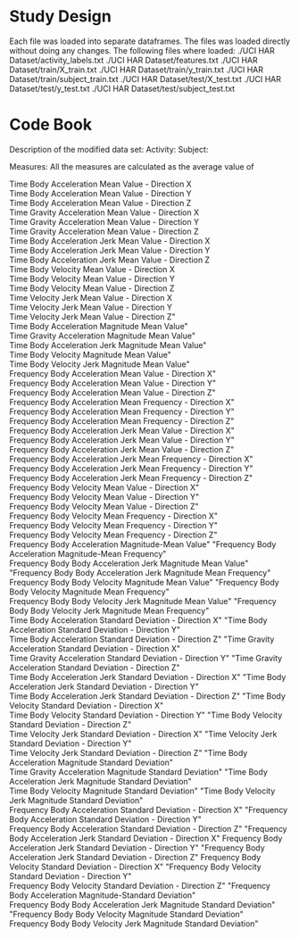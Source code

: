 # Study Design
Each file was loaded into separate dataframes.
The files was loaded directly without doing any changes.
The following files where loaded:
./UCI HAR Dataset/activity_labels.txt
./UCI HAR Dataset/features.txt
./UCI HAR Dataset/train/X_train.txt
./UCI HAR Dataset/train/y_train.txt
./UCI HAR Dataset/train/subject_train.txt
./UCI HAR Dataset/test/X_test.txt
./UCI HAR Dataset/test/y_test.txt
./UCI HAR Dataset/test/subject_test.txt

# Code Book
Description of the modified data set:
Activity:
Subject:

Measures:
All the measures are calculated as the average value of 

Time Body Acceleration Mean Value - Direction X                    
Time Body Acceleration Mean Value - Direction Y                   
Time Body Acceleration Mean Value - Direction Z                    
Time Gravity Acceleration Mean Value - Direction X                
Time Gravity Acceleration Mean Value - Direction Y                 
Time Gravity Acceleration Mean Value - Direction Z                
Time Body Acceleration Jerk Mean Value - Direction X               
Time Body Acceleration Jerk Mean Value - Direction Y              
Time Body Acceleration Jerk Mean Value - Direction Z               
Time Body Velocity Mean Value - Direction X                       
Time Body Velocity Mean Value - Direction Y                      
Time Body Velocity Mean Value - Direction Z                       
Time Velocity Jerk Mean Value - Direction X                        
Time Velocity Jerk Mean Value - Direction Y                       
Time Velocity Jerk Mean Value - Direction Z"                        
Time Body Acceleration Magnitude Mean Value"                       
Time Gravity Acceleration Magnitude Mean Value"                     
Time Body Acceleration Jerk Magnitude Mean Value"                  
Time Body Velocity Magnitude Mean Value"                            
Time Body Velocity Jerk Magnitude Mean Value"                      
Frequency Body Acceleration Mean Value - Direction X"               
Frequency Body Acceleration Mean Value - Direction Y"              
Frequency Body Acceleration Mean Value - Direction Z"               
Frequency Body Acceleration Mean Frequency - Direction X"          
Frequency Body Acceleration Mean Frequency - Direction Y"           
Frequency Body Acceleration Mean Frequency - Direction Z"          
Frequency Body Acceleration Jerk Mean Value - Direction X"          
Frequency Body Acceleration Jerk Mean Value - Direction Y"         
Frequency Body Acceleration Jerk Mean Value - Direction Z"          
Frequency Body Acceleration Jerk Mean Frequency - Direction X"     
Frequency Body Acceleration Jerk Mean Frequency - Direction Y"      
Frequency Body Acceleration Jerk Mean Frequency - Direction Z"     
Frequency Body Velocity Mean Value - Direction X"                   
Frequency Body Velocity Mean Value - Direction Y"                  
Frequency Body Velocity Mean Value - Direction Z"                   
Frequency Body Velocity Mean Frequency - Direction X"              
Frequency Body Velocity Mean Frequency - Direction Y"               
Frequency Body Velocity Mean Frequency - Direction Z"              
Frequency Body Acceleration Magnitude-Mean Value"                   "Frequency Body Acceleration Magnitude-Mean Frequency"              
Frequency Body Body Acceleration Jerk Magnitude Mean Value"         "Frequency Body Body Acceleration Jerk Magnitude Mean Frequency"    
Frequency Body Body Velocity Magnitude Mean Value"                  "Frequency Body Body Velocity Magnitude Mean Frequency"             
Frequency Body Body Velocity Jerk Magnitude Mean Value"             "Frequency Body Body Velocity Jerk Magnitude Mean Frequency"        
Time Body Acceleration Standard Deviation - Direction X"            "Time Body Acceleration Standard Deviation - Direction Y"           
Time Body Acceleration Standard Deviation - Direction Z"            "Time Gravity Acceleration Standard Deviation - Direction X"        
Time Gravity Acceleration Standard Deviation - Direction Y"         "Time Gravity Acceleration Standard Deviation - Direction Z"        
Time Body Acceleration Jerk Standard Deviation - Direction X"       "Time Body Acceleration Jerk Standard Deviation - Direction Y"      
Time Body Acceleration Jerk Standard Deviation - Direction Z"       "Time Body Velocity Standard Deviation - Direction X"               
Time Body Velocity Standard Deviation - Direction Y"                "Time Body Velocity Standard Deviation - Direction Z"               
Time Velocity Jerk Standard Deviation - Direction X"                "Time Velocity Jerk Standard Deviation - Direction Y"               
Time Velocity Jerk Standard Deviation - Direction Z"                "Time Body Acceleration Magnitude Standard Deviation"               
Time Gravity Acceleration Magnitude Standard Deviation"             "Time Body Acceleration Jerk Magnitude Standard Deviation"          
Time Body Velocity Magnitude Standard Deviation"                    "Time Body Velocity Jerk Magnitude Standard Deviation"              
Frequency Body Acceleration Standard Deviation - Direction X"       "Frequency Body Acceleration Standard Deviation - Direction Y"      
Frequency Body Acceleration Standard Deviation - Direction Z"       "Frequency Body Acceleration Jerk Standard Deviation - Direction X" 
Frequency Body Acceleration Jerk Standard Deviation - Direction Y"  "Frequency Body Acceleration Jerk Standard Deviation - Direction Z" 
Frequency Body Velocity Standard Deviation - Direction X"           "Frequency Body Velocity Standard Deviation - Direction Y"          
Frequency Body Velocity Standard Deviation - Direction Z"           "Frequency Body Acceleration Magnitude-Standard Deviation"          
Frequency Body Body Acceleration Jerk Magnitude Standard Deviation" "Frequency Body Body Velocity Magnitude Standard Deviation"         
Frequency Body Body Velocity Jerk Magnitude Standard Deviation"

